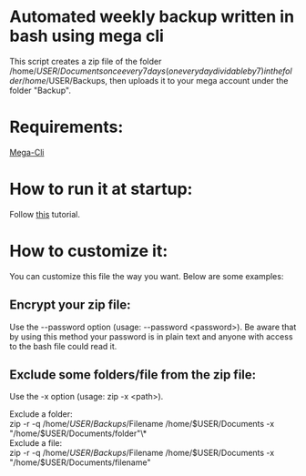 # Automated weekly backup written in bash using mega cli
This script creates a zip file of the folder /home/$USER/Documents once every 7 days (on every day dividable by 7) in the folder /home/$USER/Backups, then uploads it to your mega account under the folder "Backup". 

# Requirements: 
[Mega-Cli](https://mega.io/cmd)

# How to run it at startup:
Follow [this](https://stackoverflow.com/questions/12973777/how-to-run-a-shell-script-at-startup) tutorial.

# How to customize it:
You can customize this file the way you want. Below are some examples:
## Encrypt your zip file:
Use the --password option (usage: --password \<password\>). Be aware that by using this method your password is in plain text and anyone with access to the bash file could read it.

## Exclude some folders/file from the zip file:
Use the -x option (usage: zip -x \<path\>).
  
Exclude a folder:  
zip -r -q /home/$USER/Backups/$Filename /home/$USER/Documents -x "/home/$USER/Documents/folder"\\*  
Exclude a file:  
zip -r -q /home/$USER/Backups/$Filename /home/$USER/Documents -x "/home/$USER/Documents/filename"
